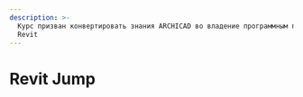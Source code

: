 ```yaml
---
description: >-
  Курс призван конвертировать знания ARCHICAD во владение программным продуктом
  Revit
---
```


# Revit Jump


